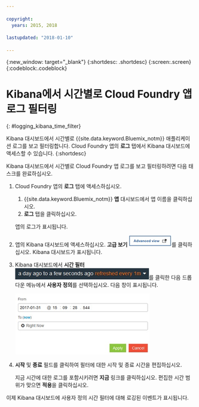 ```yaml
---

copyright:
  years: 2015, 2018

lastupdated: "2018-01-10"

---
```



{:new_window: target="_blank"}
{:shortdesc: .shortdesc}
{:screen:.screen}
{:codeblock:.codeblock}


# Kibana에서 시간별로 Cloud Foundry 앱 로그 필터링
{: #logging_kibana_time_filter}


Kibana 대시보드에서 시간별로 {{site.data.keyword.Bluemix_notm}} 애플리케이션 로그를 보고 필터링합니다. Cloud Foundry 앱의 **로그** 탭에서 Kibana 대시보드에 액세스할 수 있습니다.
{:shortdesc}

Kibana 대시보드에서 시간별로 Cloud Foundry 앱 로그를 보고 필터링하려면 다음 태스크를 완료하십시오. 

1. Cloud Foundry 앱의 **로그** 탭에 액세스하십시오.  

    1. {{site.data.keyword.Bluemix_notm}} **앱** 대시보드에서 앱 이름을 클릭하십시오. 
    2. **로그** 탭을 클릭하십시오. 
    
    앱의 로그가 표시됩니다.

2. 앱의 Kibana 대시보드에 액세스하십시오. **고급 보기** ![고급 보기 링크](images/logging_advanced_view.jpg "고급 보기 링크")를 클릭하십시오. Kibana 대시보드가 표시됩니다.


3. Kibana 대시보드에서 **시간 필터** ![Kibana 시간 필터](images/logging_kibana_time_filter.jpg "Kibana 시간 필터")를 클릭한 다음 드롭 다운 메뉴에서 **사용자 정의**를 선택하십시오. 다음 창이 표시됩니다. 

    ![Kibana 대시보드의 사용자 정의 시간 필터](images/logging_custom_time_filter.jpg "Kibana 대시보드의 사용자 정의 시간 필터")

4. **시작** 및 **종료** 필드를 클릭하여 필터에 대한 시작 및 종료 시간을 편집하십시오.  
    
    지금 시간에 대한 로그를 포함시키려면 **지금** 링크를 클릭하십시오.
    편집한 시간 범위가 맞으면 **적용**을 클릭하십시오.  

이제 Kibana 대시보드에 사용자 정의 시간 필터에 대해 로깅된 이벤트가 표시됩니다. 
